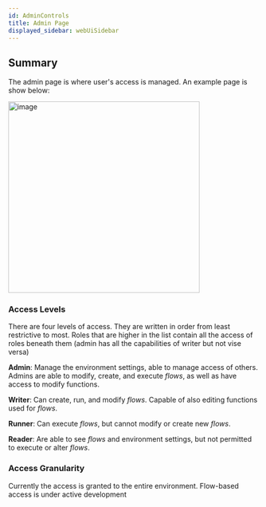 ```yaml
---
id: AdminControls
title: Admin Page
displayed_sidebar: webUiSidebar
---
```


## Summary

The admin page is where user's access is managed. An example page is show below:

<img width="384" alt="image" src="https://storage.googleapis.com/ganymede-bio-website/public/apiServer/AdminPage.png" />


### Access Levels
There are four levels of access. They are written in order from least restrictive to most. Roles that are higher 
in the list contain all the access of roles beneath them (admin has all the capabilities of writer but not vise versa)

**Admin**:
    Manage the environment settings, able to manage access of others. Admins are able to modify, create, and execute _flows_, as well as have access to modify functions.

**Writer**:
    Can create, run, and modify _flows_. Capable of also editing functions used for _flows_.

**Runner**:
    Can execute _flows_, but cannot modify or create new _flows_.

**Reader**:
    Are able to see _flows_ and environment settings, but not permitted to execute or alter _flows_.

### Access Granularity
Currently the access is granted to the entire environment. Flow-based access is under active development

